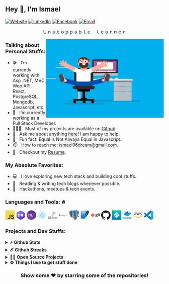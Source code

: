 ## Hey 👋, I'm Ismael

<a href="https://devismael.com"><img alt="Website" src="https://img.shields.io/badge/Website-www.devismael.com-blue?style=flat-square&logo=google-chrome"></a>
<a href="https://www.linkedin.com/in/ismaelmiah/"><img alt="LinkedIn" src="https://img.shields.io/badge/ismaelmiah-linkedIn-brightgreen?style=flat-square&logo=linkedin"></a>
<a href="https://www.facebook.com/ismail96.12/"><img alt="Facebook" src="https://img.shields.io/badge/ismail96.12-facebook-blue?style=flat&logo=facebook"></a>
<a href="mailto:ismail96dream@gmail.com"><img alt="Email" src="https://img.shields.io/badge/Email-ismail96dream@gmail.com-blue?style=flat-square&logo=gmail"></a>

<p align="center">
    Ｕｎｓｔｏｐｐａｂｌｅ　ｌｅａｒｎｅｒ
</p>

<img align="right" height="250" width="375" alt="" src="https://github.com/ismaelmiah/ismaelmiah/blob/master/assets/coder.gif" />

### Talking about Personal Stuffs:

- 🛠 &nbsp; I’m currently working with Asp .NET, MVC, Web API, React, <br /> PostgreSQL, Mongodb, Javascript, etc.
- 🚀 &nbsp; I’m currently working as a Full Stack Developer.
- 👨🏻‍💻 &nbsp; Most of my projects are available on [Github](https://github.com/ismaelmiah).
- 💬 &nbsp; Ask me about anything [here](https://github.com/ismaelmiah/ismaelmiah/issues/1)! I am happy to help.
- 👾 &nbsp; Fun fact: Equal is Not Always Equal in Javascript.
- 📫 &nbsp; How to reach me: ismael96dream@gmail.com.
- 📝 &nbsp; Checkout my [Resume](https://github.com/ismaelmiah/ismaelmiah/blob/master/resume.pdf).

### My Absolute Favorites:

- 💻 &nbsp; I love exploring new tech stack and building cool stuffs.
- 📰 &nbsp; Reading & writing tech blogs whenever possible.
- 🍕 &nbsp; Hackathons, meetups & tech events.

### Languages and Tools: 🔥

<code><img height="30" src="https://raw.githubusercontent.com/github/explore/80688e429a7d4ef2fca1e82350fe8e3517d3494d/topics/javascript/javascript.png" style="max-width:100%;"></code>
<code><img height="30" src="https://raw.githubusercontent.com/github/explore/31ea1181d4a76262931a39ca68e0203774a69b60/topics/csharp/csharp.png" style="max-width:100%;"></code>
<code><img height="30" src="https://raw.githubusercontent.com/github/explore/31ea1181d4a76262931a39ca68e0203774a69b60/topics/dotnet/dotnet.png" style="max-width:100%;"></code>
<code><img height="30" src="https://raw.githubusercontent.com/github/explore/80688e429a7d4ef2fca1e82350fe8e3517d3494d/topics/react/react.png" style="max-width:100%;"></code>
<code><img height="30" src="https://raw.githubusercontent.com/github/explore/96943574ba0c0340ba6ea1e6f768e9abe43e34e1/topics/sql-server/sql-server.png" style="max-width:100%;"></code>
<code><img height="30" src="https://raw.githubusercontent.com/github/explore/80688e429a7d4ef2fca1e82350fe8e3517d3494d/topics/mongodb/mongodb.png" style="max-width:100%;"></code>
<code><img height="30" src="https://raw.githubusercontent.com/github/explore/31ea1181d4a76262931a39ca68e0203774a69b60/topics/postgresql/postgresql.png" style="max-width:100%;"></code>
<code><img height="30" src="https://raw.githubusercontent.com/github/explore/31ea1181d4a76262931a39ca68e0203774a69b60/topics/sqlite/sqlite.png" style="max-width:100%;"></code>
<code><img height="30" src="https://raw.githubusercontent.com/github/explore/31ea1181d4a76262931a39ca68e0203774a69b60/topics/git/git.png" style="max-width:100%;"></code>
<code><img height="30" src="https://raw.githubusercontent.com/github/explore/31ea1181d4a76262931a39ca68e0203774a69b60/topics/github/github.png" style="max-width:100%;"></code>
<code><img height="30" src="https://raw.githubusercontent.com/github/explore/31ea1181d4a76262931a39ca68e0203774a69b60/topics/netlify/netlify.png" style="max-width:100%;"></code>
<code><img height="30" src="https://raw.githubusercontent.com/github/explore/31ea1181d4a76262931a39ca68e0203774a69b60/topics/docker/docker.png" style="max-width:100%;"></code>
<code><img height="30" src="https://raw.githubusercontent.com/github/explore/31ea1181d4a76262931a39ca68e0203774a69b60/topics/aws/aws.png" style="max-width:100%;"></code>
<code><img height="30" src="https://raw.githubusercontent.com/github/explore/bbd48b997e8d0bef63f676eca4da5e1f76487b56/topics/visual-studio-code/visual-studio-code.png" style="max-width:100%;"></code>
<br/>

### Projects and Dev Stuffs:

<details>	
  <summary><b>⚡ Github Stats</b></summary>

  <br />
  <img height="180em" src="https://github-readme-stats.vercel.app/api?username=ismaelmiah&show_icons=true&hide_border=true&&count_private=true&include_all_commits=true" />
  <img height="180em" src="https://github-readme-stats.vercel.app/api/top-langs/?username=ismaelmiah&show_icons=true&hide_border=true&layout=compact&langs_count=8"/>
</details>

<details>	
  <summary><b>☄️ Github Streaks</b></summary>

  <br />
  <img height="180em" src="https://github-readme-streak-stats.herokuapp.com/?user=ismaelmiah&hide_border=true" />
</details>

<details>
  <summary><b>🧑‍🚀 Open Source Projects</b></summary>

  <br />
  <table>
    <thead align="center">
      <tr border: none;>
        <td><b>💻 Projects</b></td>
        <td><b>🌟 Stars</b></td>
        <td><b>🍴 Forks</b></td>
        <td><b>🐛 Issues</b></td>
        <td><b>🔔 Pull Requests</b></td>
        <td><b>👨‍💻 Language</b></td>
      </tr>
    </thead>
    <tbody>
      <tr>
	      <td><a href="https://github.com/ismaelmiah/grandnode2"><b>Grandnode2</b></a></td>
        <td><img alt="Stars" src="https://img.shields.io/github/stars/ismaelmiah/grandnode2?style=flat-square&labelColor=343b41"/></td>
        <td><img alt="Forks" src="https://img.shields.io/github/forks/ismaelmiah/grandnode2?style=flat-square&labelColor=343b41"/></td>
        <td><img alt="Issues" src="https://img.shields.io/github/issues/ismaelmiah/grandnode2?style=flat-square"/></td>
        <td><img alt="Pull Requests" src="https://img.shields.io/github/issues-pr/ismaelmiah/grandnode2?style=flat-square"/></td>
        <td><img alt="Language" src="https://img.shields.io/github/languages/top/ismaelmiah/grandnode2?style=flat-square"/></td>
      </tr>
      <tr>
	      <td><a href="https://github.com/ismaelmiah/blogifier"><b> Blogifier</b></a></td>
        <td><img alt="Stars" src="https://img.shields.io/github/stars/ismaelmiah/blogifier?style=flat-square&labelColor=343b41"/></td>
        <td><img alt="Forks" src="https://img.shields.io/github/forks/ismaelmiah/blogifier?style=flat-square&labelColor=343b41"/></td>
        <td><img alt="Issues" src="https://img.shields.io/github/issues/ismaelmiah/blogifier?style=flat-square"/></td>
        <td><img alt="Pull Requests" src="https://img.shields.io/github/issues-pr/ismaelmiah/blogifier?style=flat-square"/></td>
        <td><img alt="Language" src="https://img.shields.io/github/languages/top/ismaelmiah/blogifier?label=javascript&style=flat-square"/></td>
      </tr>
    </tbody>
  </table>
  <br />
</details>
 
<details>	
  <br />
  <summary><b>⚙️ Things I use to get stuff done</b></summary>
  	<ul>
  	    <li><b>OS:</b> Windows 11</li>
	    <li><b>Laptop: </b> Acer Aspire 5 (i5 12th)</li>
  	    <li><b>Browser: </b> Chrome Web Browser</li>
	    <li><b>Code Editor:</b> VSCode - The best editor out there.</li>
	    <li><b>To Stay Updated:</b> Dev.to, Medium, Linkedin and Github.</li>
	    <br />
	</ul>	
</details>

<div align="center">

### Show some ❤️ by starring some of the repositories!

</div>
